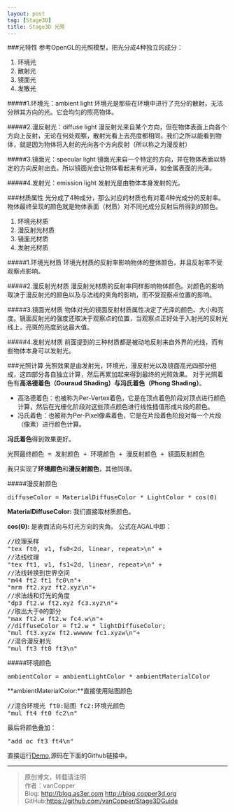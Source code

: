```yaml
---
layout: post
tag: [Stage3D]
title: Stage3D 光照
---
```

###光特性
参考OpenGL的光照模型，把光分成4种独立的成分：

1. 环境光
2. 散射光
3. 镜面光
4. 发散光

#####1.环境光：ambient light
环境光是那些在环境中进行了充分的散射，无法分辨其方向的光。它会均匀的照亮物体。

#####2.漫反射光：diffuse light
漫反射光来自某个方向，但在物体表面上向各个方向上反射，无论在何处观察，散射光看上去亮度都相同。我们之所以能看到物体，就是因为物体将入射的光向各个方向反射（所以称之为漫反射）

#####3.镜面光：specular light
镜面光来自一个特定的方向，并在物体表面以特定的方向反射出去。所以镜面光会让物体看起来有光泽，如金属表面的光泽。

#####4.发射光：emission light
发射光是由物体本身发射的光。

###材质属性
光分成了4种成分，那么对应的材质也有对着4种光成分的反射率。物体最终呈现的颜色就是物体表面（材质）对不同光成分反射后所得到的颜色。

1.  环境光材质
2.  漫反射光材质
3.  镜面光材质
4.  发射光材质

#####1.环境光材质
环境光材质的反射率影响物体的整体颜色，并且反射率不受观察点影响。

#####2.漫反射光材质
漫反射光材质的反射率同样影响物体颜色。对颜色的影响取决于漫反射光的颜色以及与法线的夹角的影响，而不受观察点位置的影响。

#####3.镜面光材质
物体对光的镜面反射材质属性决定了光泽的颜色、大小和亮度。镜面反射光的强度还取决于观察点的位置，当观察点正好处于入射光的反射光线上，亮斑的亮度到达最大值。


#####4.发射光材质
前面提到的三种材质都是被动地反射来自外界的光线，而有些物体本身可以发射光。

###光照计算
光照效果是由发射光，环境光，漫反射光以及镜面高光四部分组成，这四部分各自独立计算，然后再累加起来得到最终的光照效果。
对于光照着色有**高洛德着色（Gouraud Shading）**与**冯氏着色（Phong Shading）**。

* 高洛德着色：也被称为Per-Vertex着色，它是在顶点着色阶段对顶点进行颜色计算，然后在光栅化阶段对这些顶点颜色进行线性插值形成片段的颜色。
* 冯氏着色：也被称为Per-Pixel像素着色，它是在片段着色阶段对每一个片段（像素）进行颜色计算。

**冯氏着色**得到效果更好。

<pre>
光照最终颜色 = 发射颜色 + 环境颜色 + 漫反射颜色 + 镜面反射颜色
</pre>

我只实现了**环境颜色**和**漫反射颜色**，其他同理。

#####漫反射颜色
<pre>
diffuseColor = MaterialDiffuseColor * LightColor * cos(Θ)
</pre>

**MaterialDiffuseColor:** 我们直接取材质颜色。

**cos(Θ):** 是表面法向与灯光方向的夹角。
公式在AGAL中即：
<pre>
//纹理采样
"tex ft0, v1, fs0<2d, linear, repeat>\n" +
//法线纹理
"tex ft1, v1, fs1<2d, linear, repeat>\n" +
//法线转换到世界空间
"m44 ft2 ft1 fc0\n"+
"nrm ft2.xyz ft2.xyz\n"+
//求法线和灯光的角度
"dp3 ft2.w ft2.xyz fc3.xyz\n"+
//取出大于0的部分
"max ft2.w ft2.w fc4.w\n"+
//diffuseColor = ft2.w * lightDiffuseColor;
"mul ft3.xyzw ft2.wwwww fc1.xyzw\n"+
//混合漫反射光
"mul ft3 ft0 ft3\n"
</pre>

#####环境颜色
<pre>
ambientColor = ambientLightColor * ambientMaterialColor
</pre>

**ambientMaterialColor:**直接使用贴图颜色

<pre>
//混合环境光 ft0:贴图 fc2:环境光颜色
"mul ft4 ft0 fc2\n"
</pre>

最后将颜色叠加：

<pre>
"add oc ft3 ft4\n"
</pre>

直接运行[Demo](../images/LightTest.swf),源码在下面的Github链接中。

*** 

> 原创博文，转载请注明  
> 作者：vanCopper  
> Blog: http://blog.as3er.com http://blog.copper3d.org  
> GitHub:https://github.com/vanCopper/Stage3DGuide
